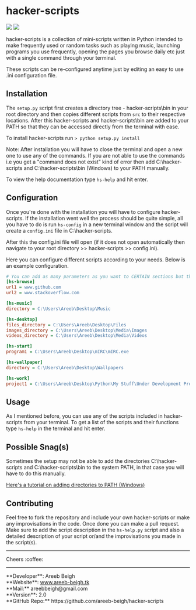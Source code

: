 # hacker-scripts

<img src="http://i.imgur.com/q0McDj7.png">
<img src="http://i.imgur.com/VpmObpa.png">

hacker-scripts is a collection of mini-scripts written in Python intended to make frequently used or random tasks such as playing music, 
launching programs you use frequently, opening the pages you browse daily etc just with a single command through your terminal.

These scripts can be re-configured anytime just by editing an easy to use .ini configuration file.

## Installation
The `setup.py` script first creates a directory tree - hacker-scripts\bin in your root directory and then copies different scripts
from `src` to their respective locations. After this hacker-scripts and hacker-scripts\bin are added to your PATH so that they can be
accessed directly from the terminal with ease.

To install hacker-scripts run `> python setup.py install`

Note: After installation you will have to close the terminal and open a new one to use any of the commands. If you are not able to use the
commands i.e you get a "command does not exist" kind of error then add C:\hacker-scripts and C:\hacker-scripts\bin (Windows) to your PATH
manually.

To view the help documentation type `hs-help` and hit enter.

## Configuration
Once you're done with the installation you will have to configure hacker-scripts. If the installation went well the process should be
quite simple, all you have to do is run `hs-config` in a new terminal window and the script will create a `config.ini` file in 
C:\hacker-scripts. 

After this the config.ini file will open (if it does not open automatically then navigate to your root directory >> hacker-scripts >> config.ini).

Here you can configure different scripts according to your needs. Below is an example configuration.

```ini
# You can add as many parameters as you want to CERTAIN sections but they must be in series
[hs-browse]
url1 = www.github.com
url2 = www.stackoverflow.com

[hs-music]
directory = C:\Users\Areeb\Desktop\Music

[hs-desktop]
files_directory = C:\Users\Areeb\Desktop\Files
images_directory = C:\Users\Areeb\Desktop\Media\Images
videos_directory = C:\Users\Areeb\Desktop\Media\Videos

[hs-start]
program1 = C:\Users\Areeb\Desktop\mIRC\mIRC.exe

[hs-wallpaper]
directory = C:\Users\Areeb\Desktop\Wallpapers

[hs-work]
project1 = C:\Users\Areeb\Desktop\Python\My Stuff\Under Development Projects\Python 3\RSS2IRC\rss2irc.py
```

## Usage
As I mentioned before, you can use any of the scripts included in hacker-scripts from your terminal. To get a list of the scripts
and their functions type `hs-help` in the terminal and hit enter.

## Possible Snag(s)
Sometimes the setup may not be able to add the directories C:\hacker-scripts and C:\hacker-scripts\bin to the system PATH, in that case
you will have to do this manually.

<a href="windowsitpro.com/systems-management/how-can-i-add-new-folder-my-system-path">
Here's a tutorial on adding directories to PATH (Windows)</a>

## Contributing
Feel free to fork the repository and include your own hacker-scripts or make any improvisations in the code. Once done you can make a pull
request. Make sure to add the script description in the `hs-help.py` script and also a detailed description of your script or/and the 
improvisations you made in the script(s).
<hr>
Cheers :coffee:
<hr>
**Developer**: Areeb Beigh<br>
**Website**: <a href="http://www.areeb-beigh.tk" target="_blank">www.areeb-beigh.tk</a><br>
**Mail:** areebbeigh@gmail.com<br>
**Version**: 2.0 <br>
**GitHub Repo:** https://github.com/areeb-beigh/hacker-scripts
